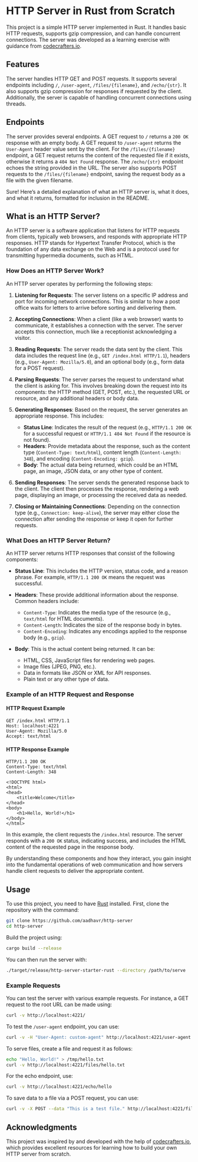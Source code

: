 # HTTP Server in Rust from Scratch

This project is a simple HTTP server implemented in Rust. It handles basic HTTP requests, supports gzip compression, and can handle concurrent connections. The server was developed as a learning exercise with guidance from [codecrafters.io](https://codecrafters.io).

## Features

The server handles HTTP GET and POST requests. It supports several endpoints including `/`, `/user-agent`, `/files/{filename}`, and `/echo/{str}`. It also supports gzip compression for responses if requested by the client. Additionally, the server is capable of handling concurrent connections using threads.

## Endpoints

The server provides several endpoints. A GET request to `/` returns a `200 OK` response with an empty body. A GET request to `/user-agent` returns the `User-Agent` header value sent by the client. For the `/files/{filename}` endpoint, a GET request returns the content of the requested file if it exists, otherwise it returns a `404 Not Found` response. The `/echo/{str}` endpoint echoes the string provided in the URL. The server also supports POST requests to the `/files/{filename}` endpoint, saving the request body as a file with the given filename.


Sure! Here’s a detailed explanation of what an HTTP server is, what it does, and what it returns, formatted for inclusion in the README.

## What is an HTTP Server?

An HTTP server is a software application that listens for HTTP requests from clients, typically web browsers, and responds with appropriate HTTP responses. HTTP stands for Hypertext Transfer Protocol, which is the foundation of any data exchange on the Web and is a protocol used for transmitting hypermedia documents, such as HTML.

### How Does an HTTP Server Work?

An HTTP server operates by performing the following steps:

1. **Listening for Requests**: The server listens on a specific IP address and port for incoming network connections. This is similar to how a post office waits for letters to arrive before sorting and delivering them.
   
2. **Accepting Connections**: When a client (like a web browser) wants to communicate, it establishes a connection with the server. The server accepts this connection, much like a receptionist acknowledging a visitor.

3. **Reading Requests**: The server reads the data sent by the client. This data includes the request line (e.g., `GET /index.html HTTP/1.1`), headers (e.g., `User-Agent: Mozilla/5.0`), and an optional body (e.g., form data for a POST request).

4. **Parsing Requests**: The server parses the request to understand what the client is asking for. This involves breaking down the request into its components: the HTTP method (GET, POST, etc.), the requested URL or resource, and any additional headers or body data.

5. **Generating Responses**: Based on the request, the server generates an appropriate response. This includes:
   - **Status Line**: Indicates the result of the request (e.g., `HTTP/1.1 200 OK` for a successful request or `HTTP/1.1 404 Not Found` if the resource is not found).
   - **Headers**: Provide metadata about the response, such as the content type (`Content-Type: text/html`), content length (`Content-Length: 348`), and encoding (`Content-Encoding: gzip`).
   - **Body**: The actual data being returned, which could be an HTML page, an image, JSON data, or any other type of content.

6. **Sending Responses**: The server sends the generated response back to the client. The client then processes the response, rendering a web page, displaying an image, or processing the received data as needed.

7. **Closing or Maintaining Connections**: Depending on the connection type (e.g., `Connection: keep-alive`), the server may either close the connection after sending the response or keep it open for further requests.

### What Does an HTTP Server Return?

An HTTP server returns HTTP responses that consist of the following components:

- **Status Line**: This includes the HTTP version, status code, and a reason phrase. For example, `HTTP/1.1 200 OK` means the request was successful.
  
- **Headers**: These provide additional information about the response. Common headers include:
  - `Content-Type`: Indicates the media type of the resource (e.g., `text/html` for HTML documents).
  - `Content-Length`: Indicates the size of the response body in bytes.
  - `Content-Encoding`: Indicates any encodings applied to the response body (e.g., `gzip`).

- **Body**: This is the actual content being returned. It can be:
  - HTML, CSS, JavaScript files for rendering web pages.
  - Image files (JPEG, PNG, etc.).
  - Data in formats like JSON or XML for API responses.
  - Plain text or any other type of data.

### Example of an HTTP Request and Response

#### HTTP Request Example
```
GET /index.html HTTP/1.1
Host: localhost:4221
User-Agent: Mozilla/5.0
Accept: text/html
```

#### HTTP Response Example
```
HTTP/1.1 200 OK
Content-Type: text/html
Content-Length: 348

<!DOCTYPE html>
<html>
<head>
    <title>Welcome</title>
</head>
<body>
    <h1>Hello, World!</h1>
</body>
</html>
```

In this example, the client requests the `/index.html` resource. The server responds with a `200 OK` status, indicating success, and includes the HTML content of the requested page in the response body.

By understanding these components and how they interact, you gain insight into the fundamental operations of web communication and how servers handle client requests to deliver the appropriate content.

## Usage

To use this project, you need to have [Rust](https://www.rust-lang.org/tools/install) installed. First, clone the repository with the command:
```sh
git clone https://github.com/aadhavr/http-server
cd http-server
```
Build the project using:
```sh
cargo build --release
```
You can then run the server with:
```sh
./target/release/http-server-starter-rust --directory /path/to/serve
```

### Example Requests

You can test the server with various example requests. For instance, a GET request to the root URL can be made using:
```sh
curl -v http://localhost:4221/
```
To test the `/user-agent` endpoint, you can use:
```sh
curl -v -H "User-Agent: custom-agent" http://localhost:4221/user-agent
```
To serve files, create a file and request it as follows:
```sh
echo "Hello, World!" > /tmp/hello.txt
curl -v http://localhost:4221/files/hello.txt
```
For the echo endpoint, use:
```sh
curl -v http://localhost:4221/echo/hello
```
To save data to a file via a POST request, you can use:
```sh
curl -v -X POST --data "This is a test file." http://localhost:4221/files/test.txt
```

## Acknowledgments

This project was inspired by and developed with the help of [codecrafters.io](https://codecrafters.io), which provides excellent resources for learning how to build your own HTTP server from scratch.